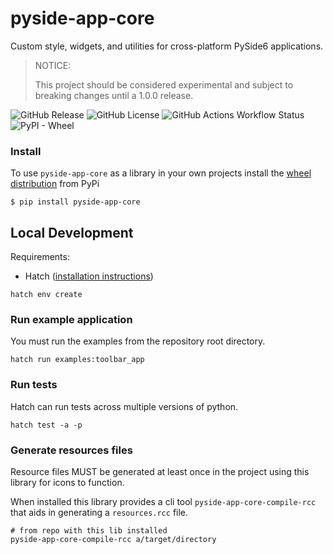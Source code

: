 # pyside-app-core

Custom style, widgets, and utilities for cross-platform PySide6 applications.

> NOTICE:
>
> This project should be considered experimental and subject to breaking changes until a 1.0.0 release.


![GitHub Release](https://img.shields.io/github/v/release/leocov-dev/pyside-app-core)
![GitHub License](https://img.shields.io/github/license/leocov-dev/pyside-app-core)
![GitHub Actions Workflow Status](https://img.shields.io/github/actions/workflow/status/leocov-dev/pyside-app-core/ci.yml)
![PyPI - Wheel](https://img.shields.io/pypi/wheel/pyside-app-core)


### Install

To use `pyside-app-core` as a library in your own projects install the [wheel distribution](https://pypi.org/project/pyside-app-core/) from PyPi

```shell
$ pip install pyside-app-core
```


## Local Development

Requirements:
- Hatch ([installation instructions](https://hatch.pypa.io/latest/install/))

```shell
hatch env create
```

### Run example application

You must run the examples from the repository root directory.

```shell
hatch run examples:toolbar_app
```

### Run tests

Hatch can run tests across multiple versions of python.

```shell
hatch test -a -p
```

### Generate resources files

Resource files MUST be generated at least once in the project using this library for icons to function.

When installed this library provides a cli tool `pyside-app-core-compile-rcc` that aids in generating a `resources.rcc` file.

```shell
# from repo with this lib installed
pyside-app-core-compile-rcc a/target/directory
```